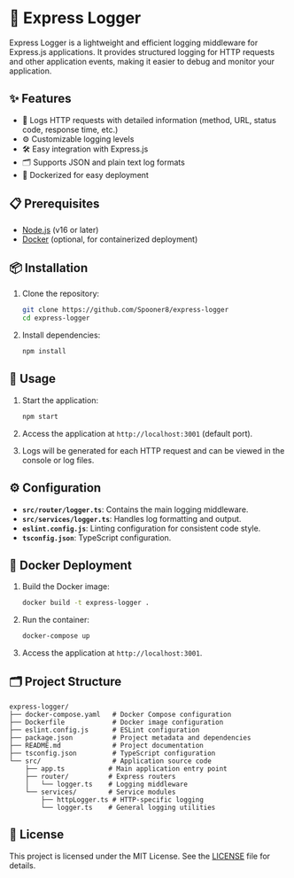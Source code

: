 # 🚀 Express Logger

Express Logger is a lightweight and efficient logging middleware for Express.js applications. It provides structured logging for HTTP requests and other application events, making it easier to debug and monitor your application.

## ✨ Features

- 📜 Logs HTTP requests with detailed information (method, URL, status code, response time, etc.)
- ⚙️ Customizable logging levels
- 🛠️ Easy integration with Express.js
- 🗂️ Supports JSON and plain text log formats
- 🐳 Dockerized for easy deployment

## 📋 Prerequisites

- [Node.js](https://nodejs.org/) (v16 or later)
- [Docker](https://www.docker.com/) (optional, for containerized deployment)

## 📦 Installation

1. Clone the repository:
   ```bash
   git clone https://github.com/Spooner8/express-logger
   cd express-logger
   ```

2. Install dependencies:
   ```bash
   npm install
   ```

## 🚀 Usage

1. Start the application:
   ```bash
   npm start
   ```

2. Access the application at `http://localhost:3001` (default port).

3. Logs will be generated for each HTTP request and can be viewed in the console or log files.

## ⚙️ Configuration

- **`src/router/logger.ts`**: Contains the main logging middleware.
- **`src/services/logger.ts`**: Handles log formatting and output.
- **`eslint.config.js`**: Linting configuration for consistent code style.
- **`tsconfig.json`**: TypeScript configuration.

## 🐳 Docker Deployment

1. Build the Docker image:
   ```bash
   docker build -t express-logger .
   ```

2. Run the container:
   ```bash
   docker-compose up
   ```

3. Access the application at `http://localhost:3001`.

## 🗂️ Project Structure

```
express-logger/
├── docker-compose.yaml   # Docker Compose configuration
├── Dockerfile            # Docker image configuration
├── eslint.config.js      # ESLint configuration
├── package.json          # Project metadata and dependencies
├── README.md             # Project documentation
├── tsconfig.json         # TypeScript configuration
└── src/                  # Application source code
    ├── app.ts           # Main application entry point
    ├── router/          # Express routers
    │   └── logger.ts    # Logging middleware
    └── services/        # Service modules
        ├── httpLogger.ts # HTTP-specific logging
        └── logger.ts    # General logging utilities
```

## 📜 License

This project is licensed under the MIT License. See the [LICENSE](LICENSE) file for details.
